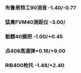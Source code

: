 ### 布鲁恩特工90消音 -1.40/-0.77
### 猛禽FVM40测距仪 -3.00/
### 骷髅40握把 -1.00/+0.45
### 点408高速弹+0.16/+9.00
### RIB400枪托 -1.48/+2.40
